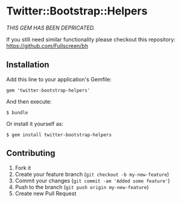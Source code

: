 # Twitter::Bootstrap::Helpers

*THIS GEM HAS BEEN DEPRICATED.*

If you still need similar functionality please checkout this repository:
https://github.com/Fullscreen/bh

## Installation

Add this line to your application's Gemfile:

    gem 'twitter-bootstrap-helpers'

And then execute:

    $ bundle

Or install it yourself as:

    $ gem install twitter-bootstrap-helpers

## Contributing

1. Fork it
2. Create your feature branch (`git checkout -b my-new-feature`)
3. Commit your changes (`git commit -am 'Added some feature'`)
4. Push to the branch (`git push origin my-new-feature`)
5. Create new Pull Request
